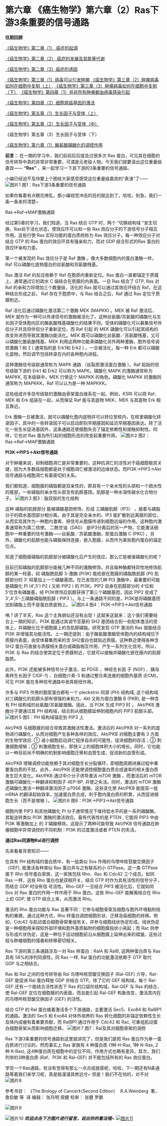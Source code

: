# 第六章 《癌生物学》第六章（2）Ras下游3条重要的信号通路

**往期回顾**
 
[《癌生物学》第二章（1） 癌症的起源](http://mp.weixin.qq.com/s?__biz=Mzg4NjA5Mzg2Mw==&mid=2247484770&idx=1&sn=a5144114b3d342408140b8c9ee234d92&chksm=cf9fa42af8e82d3c26681af84e26b7c6361e1275bfdce2edce2c4a3065871c1ce97f0649d3e4&scene=21#wechat_redirect)
 
[《癌生物学》第二章（2） 癌症的发展及其能量代谢](http://mp.weixin.qq.com/s?__biz=Mzg4NjA5Mzg2Mw==&mid=2247484805&idx=1&sn=e97e67056c1d508092127d0388c2eaf6&chksm=cf9fa4cdf8e82ddbaaabda6a2d17d32ec4ab3b7809b97006c79a707f93e35738a7216ba03b4e&scene=21#wechat_redirect)
 
[《癌生物学》第二章（3）癌症的诱因](http://mp.weixin.qq.com/s?__biz=Mzg4NjA5Mzg2Mw==&mid=2247484881&idx=1&sn=bdc85af93a48af8f3c633cbb3b27384d&chksm=cf9fa499f8e82d8f0991b6902435a029254d873ffdc446bc815fddf909f79ca094ce2729135d&scene=21#wechat_redirect)
 
[《癌生物学》第三章（1）病毒可以引发肿瘤](http://mp.weixin.qq.com/s?__biz=Mzg4NjA5Mzg2Mw==&mid=2247485009&idx=1&sn=bf13fdc034c935e967b24ea8264fae21&chksm=cf9fa719f8e82e0f8dc2a5d07a3040aad5619cccfa12509259840d02b3b7417609c8cc132d3c&scene=21#wechat_redirect)
 [《癌生物学》第三章（2）肿瘤病毒如何在细胞中复制（上）](http://mp.weixin.qq.com/s?__biz=Mzg4NjA5Mzg2Mw==&mid=2247485236&idx=1&sn=38754b14ff13c402137769797c36711b&chksm=cf9fa67cf8e82f6aa90d5232aeabf7b48bbcbc792fc807e0626046ec92f4a341bfd30cd9fd1d&scene=21#wechat_redirect) [《癌生物学》第三章（3）肿瘤病毒如何在细胞中复制（下）](http://mp.weixin.qq.com/s?__biz=Mzg4NjA5Mzg2Mw==&mid=2247485333&idx=1&sn=0748f6670320d8d5796113eb408ba01b&chksm=cf9fa6ddf8e82fcbde1175c3ed490fbcad7db352b2728e7fb0e76b0b2c08683663446d3470d2&scene=21#wechat_redirect) 
[《癌生物学》第四章（1）并非所有肿瘤都由病毒感染引起](http://mp.weixin.qq.com/s?__biz=Mzg4NjA5Mzg2Mw==&mid=2247485497&idx=2&sn=c67ed023b637d16e27bb21037e89edec&chksm=cf9fa971f8e82067c6369e04d6a56afa5c398053f08111a2f46879f990bfee32089bc42ff68b&scene=21#wechat_redirect) 

 
[《癌生物学》第四章（2）细胞原癌基因的激活](http://mp.weixin.qq.com/s?__biz=Mzg4NjA5Mzg2Mw==&mid=2247485625&idx=2&sn=fedd027b1ba76c07ed4d2af0b70069c3&chksm=cf9fa9f1f8e820e75e4bc24e8525b5436213d2ad009187877ca2a5f693573b9f5bb965741fba&scene=21#wechat_redirect)
 
[《癌生物学》第五章（1）生长因子与受体（上）](http://mp.weixin.qq.com/s?__biz=Mzg4NjA5Mzg2Mw==&mid=2247485864&idx=1&sn=9d850e610445822a84b6bd6318734094&chksm=cf9fa8e0f8e821f6e93a3c554138b82030bc5adc8d0e47e111ec3d9f0d8424c29bcd49c100c1&scene=21#wechat_redirect)
 
[《癌生物学》第五章（2）生长因子与受体（中）](http://mp.weixin.qq.com/s?__biz=Mzg4NjA5Mzg2Mw==&mid=2247485893&idx=3&sn=e4b521e3cf4ca5cb85a3686ca8bfbd40&chksm=cf9fa88df8e8219bd3ea563f1eb3fd4917188ae6c71d9a3427d3dcc30e1ffaadbafaf744c2fb&scene=21#wechat_redirect)
 
《癌生物学》第五章（3）生长因子与受体（下）
 
[《癌生物学》第六章（1）酪氨酸磷酸化的调控作用](http://mp.weixin.qq.com/s?__biz=Mzg4NjA5Mzg2Mw==&mid=2247486271&idx=2&sn=1cd38152b98c45961b1b2e95fe30a7d9&chksm=cf9faa77f8e8236176748bdc5a18442cbded1d791b7a49db5f7a64076215dab2a339f6ecf2d8&scene=21#wechat_redirect) 

 


 
**前言：** 在一期的学习中，我们前前后后提及过很多次 Ras 蛋白，可见其在细胞的信号转导中真的非常非常重要，可谓是元老级人物。今天我们就要请出这位重量级嘉宾—— **“Ras”** ，来一起学习一下其下游的3条重要的信号通路。
 


 
小编已经迫不及待要上个图给大家感受感受这位重量级嘉宾的“表演”了——
 ![图片1](images/img_第六章_2_140_9bdd1714.jpg) 
图1：Ras下游3条重要的信号通路
 


 
如果你看着有点眼花缭乱，那小编视觉冲击的目的就达到了，哈哈，别急，我们一条一条来捋清楚~
 


 


 
Ras→Raf→MAP激酶通路 

 


 
经过第5章的学习，我们知道，当 Ras 结合 GTP 时，两个 “切换结构域 ”发生切换，Ras处于活化状态，使效应环可以和一些 Ras 效应分子的下游信号分子相互作用。这些行使 Ras 实际功能的蛋白质统称为 Ras 效应分子。每一种效应分子对结合 GTP 的 Ras 蛋白的效应环具有强亲和力，而对 GDP 结合形式的Ras 蛋白的效应环亲和力差。
 
第一个被发现的 Ras 效应分子是 Raf 激酶 。像大多数细胞内的蛋白激酶一样，Raf 可以磷酸化底物蛋白的丝氨酸和苏氨酸残基。
 
Ras 激活 Raf 的反应依赖于 Raf 在胞质内重新定位。Ras 蛋白一直都锚定于质膜上，通常通过它的疏水 C 端结合在质膜的内表面。一旦 Ras 结合了 GTP, Ras 对 Raf 的亲和力将增加三个数量级，活化的 Ras 就可以通过其效应环结合 Raf。在这种结合形成之前， Raf 存在于胞质中，与 Ras 结合之后，Raf 通过 Ras 定位于质膜附近。
 
Raf 活化后通过磷酸化激活第二个激酶 MEK (MAPKK) 。MEK 被 Raf 激活后，MEK 就作为一种可以传递信号的激酶被活化了。这种丝氨酸/苏氨酸的磷酸化与生长因子受体胞内区的酪氨酸残基磷酸化的结果不同。受体的磷酸化可以募集信号伴侣分子并且将伴侣分子重新定位，而 Raf 引起 的 MEK 磷酸化可以引起其结构的改变并进而导致其激酶功能活化。MEK 既可以磷酸化丝氨酸／苏氨酸残基，又可以磷酸化酪氨酸残基。MEK 利用这两种功能来磷酸化另外两种激酶，胞外信号调控激酶 1 和 2 ( 通常指的是 Erk1和 Erk2 ) 。一旦被活化，每一种 Erk 都可以磷酸化底物，然后调节包括转录在内的各种胞内进程。
 
这种激酶信号级联通常称为 MAPK 通路 （丝裂原激活蛋白激酶 ）。Raf 起始的信号级联下游的 Erk1 和 Erk2 可以称为 MAPK。磷酸化 MAPK 的激酶通常称为 MAPKK, 在本级联中，MEK 行使这个 MAPKK 的角色。磷酸化 MAPKK 的激酶则通常称为 MAPKKK，Raf 可以认为是一种 MAPKKK。
 
这些组成许多信号级联的激酶由骨架蛋白维系在一起。例如，KSRI 可以把 Raf、MEK 和 Erk 组装在一起，从而保证 Raf 能与其底物 MEK、MEK 与其底物 Erk 相互靠近。
 
Erk 激酶一旦被激活，就可以磷酸化胞内底物并可以转位至核内，在核里磷酸化转录因子，其中的一些转录因子可以启动即刻早期基因和延迟早期基因表达。除了活化一些生长促进基因外，这条通路还使细胞失去了锚定依赖性和接触抑制性。同样，它也对 Ras 蛋白所引起的细胞形态的改变起重要作用。
 ![图片2](images/img_第六章_2_136_24fa0641.jpg) 
图2：Ras→Raf→MAP激酶通路
 


 


 
**PI3K→PIP3→Akt信号通路**
 


 
对于肿瘤来说，抑制细胞凋亡是非常重要的。这种抗凋亡的活性对于癌细胞极其关键，因为大多数癌细胞都是处于细胞凋亡被激活的边缘状态。而PI3K→PIP3→Akt信号通路与细胞凋亡有着密切的关系。
 
我们都知道，细胞膜的磷脂都是双亲性的，即具有一个亲水性的头部和一个疏水性的尾部，一些磷脂的亲水性头部含有肌醇基团。肌醇是一种水溶性碳水化合物分子。
 ![图片3](images/img_第六章_2_136_0c7382a1.jpg) 
图3：脂双层的生化结构
 


 
这种 磷脂的肌醇部分 能被磷酸基团修饰，形成 三磷酸肌醇（IP3） ，接着与磷脂分子的疏水基团部分相分离。由于其是完全亲水的，IP3 能扩散到远离膜的部位，从而实现其作为一种胞内激素、把信号从胞膜传递到细胞远端的作用。这种胞内激素通常称为第二信使。 二酰甘油（DAG） 是IP3分离后的另一产物，它能激活细胞中一种重要的信号激酶——丝氨酸／苏氨酸激酶，即蛋白激酶 C (PKC) 。另外，磷酸化的肌醇也能与磷脂保持连接，嵌入胞膜，从而作为某些胞内蛋白的锚定位点。
 
知道了细胞膜磷脂的肌醇部分被磷酸化后产生的效应，那么它是被谁磷酸化的呢？
 
目前已知磷脂的肌醇部分能被几种不同的激酶修饰，并且每种酶都特异性地修饰肌醇的某一羟基，如 磷脂酰肌醇 3-激酶 (PI3K) 能给嵌在胞膜的磷脂酰肌醇 (PI) 肌醇部分的 3' 羟基加上一个磷酸基团。在已发现的几种 PI3 激酶中，最重要的可能是磷酸化 Pl (4',5') P2 ( 又称 PlP2 ) 的 PI3K。PlP2 自身在肌醇部分的 4'位和 5'位含有磷酸基，经 PI3K修饰后肌醇获得了第三个磷酸基团，因此 PIP2 变成了 3',4',5'-三磷酸磷脂酰肌醇 ( PIP3 ）。与上一条通路不同的是，Pl3K是将磷酸基团加到磷脂上而不是蛋白质底物上。
 ![图片4](images/img_第六章_2_136_ab3a8731.jpg) 
图4：PI3K→PIP3→Akt信号通路
 


 
咦？讲了半天，Ras 这个主角貌似还没有出现！这就来这就来：这个我们需要结合上一期的知识，PI3K 能通过其调节亚基的 SH2 基团结合到一些配体激活的受体上，并磷酸化位于细胞膜上的含肌醇磷脂。研究发现 GTP 激活的 Ras 就能结合 Pl3K 并增强其功能活性。上一期还提到：由于酪氨酸激酶受体胞内的结构域位于质膜内表面，由受体募集而来的含 SH2蛋白也就贴近质膜。这种靠近使得各种含 SH2 蛋白可直接与质膜相关蛋白或磷脂相互作用，产生一系列生化信号。所以，PI3K 与 Ras 的结合使其定位于质膜附近，它就可以接触并磷酸化嵌在膜内的肌醇脂质。
 
此外，PI3K 还能被多种信号分子激活，如 PDGE 、神经生长因 子 (NGF) 、胰岛素样生长因子 CIGF-1) 、白细胞介素-3 和通过整合素连接的细胞外基质 (ECM)，可见 PI3K 能在多种信号通路中发挥枢纽作用。
 
许多与 PIP3 作用的胞浆蛋白都有一个 pleckstrin 同源 (PH) 结构域, 这个结构域对三磷酸化的肌醇头部有很强的亲和力。Akt 又称为蛋白激酶 B (PKB), 是一种含有 PH 结构域的丝氨酸/苏氨酸激酶。因此，当 PI3K 生成 PIP3 时 ， Akt/PKB 激酶分子便通过其 PH 结构域，结合到从细胞膜延伸到细胞内的 PIP3 肌醇头部。
 ![图片5](images/img_第六章_2_137_0282a6b1.jpg) 
图5：PH 结构域锚定到 PIP3 上
 


 
Akt/PKB 与细胞膜的结合导致其激酶活性激活。激活后的 Akt/PKB 对一系列的底物进行磷酸化，从而对细胞产生各种各样的效应。Akt/PKB 对细胞主要有 3 方面的生物学效应: ① 减小细胞启动凋亡程序自杀的可能性，促进细胞的存活；② 刺激细胞增殖；③ 刺激细胞生长，即狭义上的细胞体积大小的增长。同时，它也能以一种目前尚不明确的机制影响细胞迁移和血管生成，促进新的血管形成。
 
Akt/PKB 增殖调控功能依赖于其对细胞生长分裂循环，即细胞周期进展过程中重要蛋白质的干扰。此外，Akt/PKB 还能使调控细胞蛋白质合成速率的相关蛋白质发生巨大变化。Akt/PKB 通过中介分子诱导激活 mTOR 激酶 ，而激活后的 mTOR 激酶可磷酸化一种翻译抑制因子 4EP-BP, 并使之失活。同时，激活的 mTOR 激酶还磷酸化激活一种翻译激活因子 p70S6 激酶，这些变化使 Akt/PKB 能提高一组 mRNA 的翻译起始效率，加速蛋白质合成，利于胞内蛋白质的积累，从而促进细胞生长（而不是增殖 ）。
 ![图片6](images/img_第六章_2_138_45af1ecb.jpg) 
图6：PI3K→PIP3→Akt信号通路
 


 
细胞内使 PIP3 和其他磷酸化 PI 分子通常情况下维持低水平的是一系列磷酸酶，其能逆转类似 PI3K 激酶的激活效应。最有代表性的是 PTEN , 它能将 PIP3 中由 PI3K 等激酶加上 的 3'磷酸移除。这提示了两种可能导致 Akt/PKB 信号通路在肿瘤细胞中异常调控的不同机制：PI3K 的过度激活或者 PTEN 的失活。
 


 


 
**通过Ras同源物Ral进行调控**
 


 
先来看看背景知识——
 
在具有 PH 结构域的蛋白质中，有一组类似 Sos 作用的鸟嘌呤核苷酸交换因子（GEF), 能激活各种类似 Ras 蛋白并与之有联系的小 GTPase。这一类 GTPase 属于 Rho 信号蛋白家族，这一家族包括 Rho、Rac 和 Cdc42 三个成员。如同 Ras 一样，这些 Rho 蛋白也是双相开关，结合 GTP 时作为具有活性的信号分子，而结合 GDP 时没有信 号活性。Rho-GEF 一旦结合 PIP3 被活化后，它就如同 Sos 对 Ras 蛋白的作用一样作用于 Rho 蛋白。这些 Rho-GEF 能解离结合在 Rho 上的 GDP, 使 GTP 结合上来，从而激活 Rho。
 
激活的 Rho 蛋白功能与 Ras 显著不同：它参与细胞骨架及细胞与胞外环境黏附结构的重建。通过这种方式，Rho 样蛋白调控细胞形状、迁移及癌细胞的转移。例如，Cdc42 与肌动蛋白细胞骨架重组有关，并参与细胞线状伪足形成。线状伪足是一种细胞用来探知外部环境和胞外基质黏附的细胞膜指状小突起；而 Rac 则参与形成片状伪足，这是一种位于运动细胞前沿从细胞膜上延伸出来的褶皱。这些过程与肿瘤细胞的侵袭和转移密切相关。
 
Ras 下游的第三条通路涉及一对 Ras 样蛋白：RalA 和 RaIB, 这两种蛋白质与 Ras 具有 58%的序列同源性。同 Ras 一样, Ral 蛋白的功能激活依赖于 GTP 取代 GDP 与之相结合。
 
Ras 和 Ral 之间的信号转导由 Ral 鸟嘌呤核苷酸交换因子 (Ral-GEF) 介导，Ral-GEF 能促进 Ral 蛋白释放 GDP 并结合 GTP。除了它的 GEF 结构域，每个 Ral-GEF 还有一个能结合活性状态下 Ras 的口袋形结构域。Ral-GEF 与 Ras 的结合，使 Ral-GEF 定位在细胞膜的内表面，而且能引起 Ral-GEF 构象改变，激活其内在的鸟嘌呤核苷酸交换因子 (GEF) 的活性。
 
结合 GTP 的 Ral 蛋白接着激活多个下游通路，主要激活 Sec5、Exo84 和 RalBP1 的通路。激活的 Sec5 和 Exo84 对体外培养的 Ras 转化细胞的非锚定依赖性生长及体内成瘤有着重要贡献，而 RalBP1 通过作用于 Cdc42 和 Rac, 可重组肌动蛋白细胞骨架从而影响细胞迁移。
 ![图片7](images/img_第六章_2_139_fd3ad681.jpg) 
图7：Ral及其对细胞骨架的调控
 


 
Ras 下游3条重要的信号通路到这里就讲完了，但是我们是把 Ras 蛋白作为单一蛋白质进行讨论的，然而事实上 Ras 家族有 4 种蛋白质 (1种 H-Ras, 1种 N-Ras, 2种 K-Ras), 这4种蛋白质在细胞中的定位不同，作用方式也略有差异。其次，我们列举的3种蛋白质 (Raf、PI3K 和 Ral-GEF) 并不能包括所有的 Ras 效应蛋白。
 


 
学完一个Ras通路，有没有觉得有那么一点点成就感呢，哈哈，下一期还有N条通路等着我们来学习呢，真是路漫漫其修远兮~ 但是！我们不在怕的，对不对 ![图片8](images/img_第六章_2_142_fe1b14d4.png)
 


 参考书目： 《The Biology of Cancer》（Second Edition）  R.A.Weinberg  著，詹启敏 等  译 编辑： 张月明 周健 
 校审： 张健 罗鹏 
 
![图片9](images/img_第六章_2_141_4b5c5bef.jpg)
 
 ![图片10](images/img_第六章_2_136_b125ba69.png) ***欢迎点击下方图片进行留言，说出你的看法哦~*** 
[![图片11](images/img_第六章_2_136_ae923cfe.jpg)]()